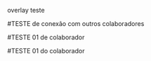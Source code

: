overlay
teste

#TESTE de conexão com outros colaboradores

#TESTE 01 de colaborador

#TESTE 01 do colaborador
